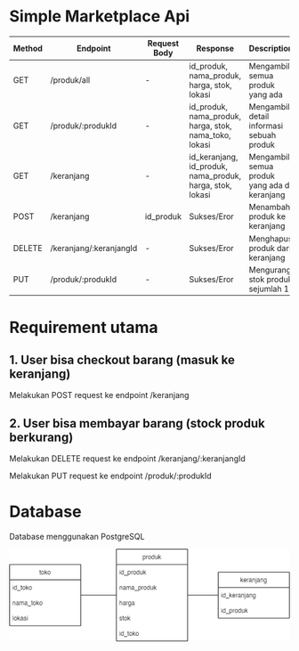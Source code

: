 <h1> Simple Marketplace Api </h1>

| Method | Endpoint | Request Body | Response | Description |
| --- | --- | --- | --- | --- |
| GET | /produk/all | - | id_produk, nama_produk, harga, stok, lokasi | Mengambil semua produk yang ada |
| GET | /produk/:produkId | - | id_produk, nama_produk, harga, stok, nama_toko, lokasi | Mengambil detail informasi sebuah produk |
| GET | /keranjang | - | id_keranjang, id_produk, nama_produk, harga, stok, lokasi | Mengambil semua produk yang ada di keranjang |
| POST | /keranjang | id_produk | Sukses/Eror | Menambah produk ke keranjang |
| DELETE | /keranjang/:keranjangId | - | Sukses/Eror | Menghapus produk dari keranjang |
| PUT | /produk/:produkId | - | Sukses/Eror | Mengurangi stok produk sejumlah 1 |

<h1> Requirement utama </h1>
<h2> 1. User bisa checkout barang (masuk ke keranjang) </h2>
Melakukan POST request ke endpoint /keranjang

<h2> 2. User bisa membayar barang (stock produk berkurang) </h2>
Melakukan DELETE request ke endpoint /keranjang/:keranjangId

Melakukan PUT request ke endpoint /produk/:produkId

<h1> Database </h1>
Database menggunakan PostgreSQL

![](img/skema.png)
